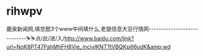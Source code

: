 # rihwpv
鹿泉新闻网,填空题3个www中间填什么,老狼信息大豆行情网----------------------------⛷⛷点/此/进/入/http://www.baidu.com/link?url=NoK8PT47PahMhFH8Vie_jnciyIKNTTtVBQKpill6udK&amp;wd
